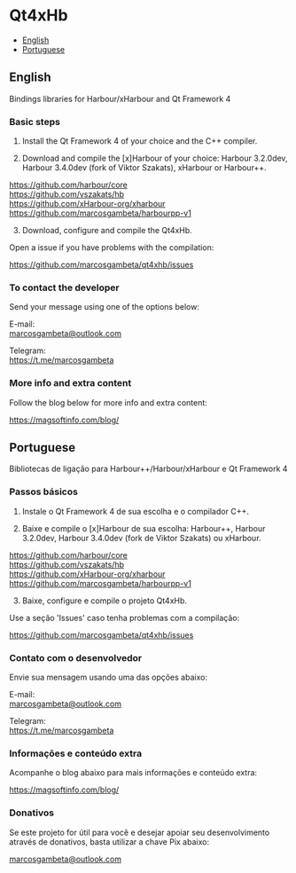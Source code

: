 # Qt4xHb

* [English](#english)
* [Portuguese](#portuguese)

## English

Bindings libraries for Harbour/xHarbour and Qt Framework 4

### Basic steps

1. Install the Qt Framework 4 of your choice and the C++ compiler.

2. Download and compile the [x]Harbour of your choice: Harbour 3.2.0dev, Harbour 3.4.0dev (fork of Viktor Szakats), xHarbour or Harbour++.

https://github.com/harbour/core  
https://github.com/vszakats/hb  
https://github.com/xHarbour-org/xharbour  
https://github.com/marcosgambeta/harbourpp-v1  

3. Download, configure and compile the Qt4xHb. 

Open a issue if you have problems with the compilation:

https://github.com/marcosgambeta/qt4xhb/issues  

### To contact the developer

Send your message using one of the options below:

E-mail:  
marcosgambeta@outlook.com

Telegram:  
https://t.me/marcosgambeta

### More info and extra content

Follow the blog below for more info and extra content:

https://magsoftinfo.com/blog/

## Portuguese

Bibliotecas de ligação para Harbour++/Harbour/xHarbour e Qt Framework 4

### Passos básicos

1. Instale o Qt Framework 4 de sua escolha e o compilador C++.

2. Baixe e compile o [x]Harbour de sua escolha: Harbour++, Harbour 3.2.0dev, Harbour 3.4.0dev (fork de Viktor Szakats) ou xHarbour.

https://github.com/harbour/core  
https://github.com/vszakats/hb  
https://github.com/xHarbour-org/xharbour  
https://github.com/marcosgambeta/harbourpp-v1  

3. Baixe, configure e compile o projeto Qt4xHb. 

Use a seção 'Issues' caso tenha problemas com a compilação:

https://github.com/marcosgambeta/qt4xhb/issues  

### Contato com o desenvolvedor

Envie sua mensagem usando uma das opções abaixo:

E-mail:  
marcosgambeta@outlook.com

Telegram:  
https://t.me/marcosgambeta

### Informações e conteúdo extra

Acompanhe o blog abaixo para mais informações e conteúdo extra:

https://magsoftinfo.com/blog/

### Donativos

Se este projeto for útil para você e desejar apoiar seu desenvolvimento através de donativos,
basta utilizar a chave Pix abaixo:

marcosgambeta@outlook.com
